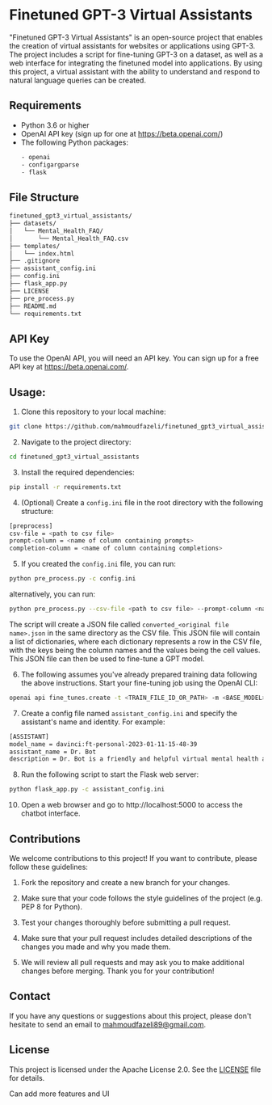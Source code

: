 # Finetuned GPT-3 Virtual Assistants

"Finetuned GPT-3 Virtual Assistants" is an open-source project that enables the creation of virtual assistants for websites or applications using GPT-3. The project includes a script for fine-tuning GPT-3 on a dataset, as well as a web interface for integrating the finetuned model into applications. By using this project, a virtual assistant with the ability to understand and respond to natural language queries can be created.

## Requirements

* Python 3.6 or higher
* OpenAI API key (sign up for one at https://beta.openai.com/)
* The following Python packages:
    ```bash
    - openai
    - configargparse
    - flask
    ```

## File Structure

```bash
finetuned_gpt3_virtual_assistants/
├── datasets/
│   └── Mental_Health_FAQ/
│       └── Mental_Health_FAQ.csv
├── templates/
│   └── index.html
├── .gitignore
├── assistant_config.ini
├── config.ini
├── flask_app.py
├── LICENSE
├── pre_process.py
├── README.md
└── requirements.txt
```

## API Key

To use the OpenAI API, you will need an API key. You can sign up for a free API key at https://beta.openai.com/.

## Usage:

1. Clone this repository to your local machine:

```bash
git clone https://github.com/mahmoudfazeli/finetuned_gpt3_virtual_assistants.git
```

2. Navigate to the project directory:

```bash
cd finetuned_gpt3_virtual_assistants
```

3. Install the required dependencies:

```bash
pip install -r requirements.txt
```

4. (Optional) Create a `config.ini` file in the root directory with the following structure:

```bash
[preprocess]
csv-file = <path to csv file>
prompt-column = <name of column containing prompts>
completion-column = <name of column containing completions>
```

5. If you created the `config.ini` file, you can run:

```bash
python pre_process.py -c config.ini
```

alternatively, you can run:

```bash
python pre_process.py --csv-file <path to csv file> --prompt-column <name of column containing prompts> --completion-column <name of column containing completions
```

The script will create a JSON file called `converted_<original file name>.json` in the same directory as the CSV file. This JSON file will contain a list of dictionaries, where each dictionary represents a row in the CSV file, with the keys being the column names and the values being the cell values. This JSON file can then be used to fine-tune a GPT model.

6. The following assumes you've already prepared training data following the above instructions.
Start your fine-tuning job using the OpenAI CLI:

```bash
openai api fine_tunes.create -t <TRAIN_FILE_ID_OR_PATH> -m <BASE_MODEL>
```

7. Create a config file named `assistant_config.ini` and specify the assistant's name and identity. For example:

```bash
[ASSISTANT]
model_name = davinci:ft-personal-2023-01-11-15-48-39
assistant_name = Dr. Bot
description = Dr. Bot is a friendly and helpful virtual mental health assistant Bot who can always offer support and guidance. Dr. Bot is non-judgmental and patient, providing comfort and understanding to anyone who seeks his help. Dr. Bot is knowledgeable and understanding, and strives to provide the best advice and support possible.
```

8. Run the following script to start the Flask web server:

```bash
python flask_app.py -c assistant_config.ini
```

10. Open a web browser and go to http://localhost:5000 to access the chatbot interface.

## Contributions

We welcome contributions to this project! If you want to contribute, please follow these guidelines:

1. Fork the repository and create a new branch for your changes.

2. Make sure that your code follows the style guidelines of the project (e.g. PEP 8 for Python).

3. Test your changes thoroughly before submitting a pull request.

4. Make sure that your pull request includes detailed descriptions of the changes you made and why you made them.

5. We will review all pull requests and may ask you to make additional changes before merging. Thank you for your contribution!

## Contact

If you have any questions or suggestions about this project, please don't hesitate to send an email to mahmoudfazeli89@gmail.com.

## License

This project is licensed under the Apache License 2.0. See the [LICENSE](https://github.com/mahmoudfazeli/finetuned_gpt3_virtual_assistants/blob/main/LICENSE) file for details.

Can add more features and UI
